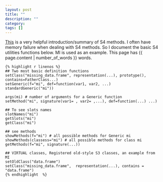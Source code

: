 ```yaml
---
layout: post
title: ""
description: ""
category: 
tags: []
---
```


[This](http://cran.r-project.org/doc/contrib/Genolini-S4tutorialV0-5en.pdf) is a very helpful introduction/summary of S4 methods.  I often have memory failure when dealing with S4 methods. So I document the basic S4 utilities functions below.  MI is used as an example. This page has {{ page.content | number_of_words }} words.

    {% highlight r linenos %}
    ## Two most basic definition functions 
    setClass("missing_data.frame", representation(...), prototype(), contains=FatherClass...)                                    
    setGeneric(f="mi", def=function(var1, var2, ...) standardGeneric("mi"))                 

    args(mi) # number of arguments for a Generic function                                             
    setMethod("mi", signature(var1= , var2= ,...), def=function(...) ...)

    ## To see slots names
    slotNames("mi")
    getSlots("mi")
    getClass("mi")

    ## see methods 
    showMethods(f="mi") # all possible methods for Generic mi
    showMethods(classess="mi") # all possible methods for class mi
    getMethods(f="mi", signature(...))

    ## VIRTUAL classes, Registered old-style S3 classes, an example from MI
    setOldClass("data.frame")
    setClass("missing_data.frame",  representation(...), contains = "data.frame")
    {% endhighlight  %}
